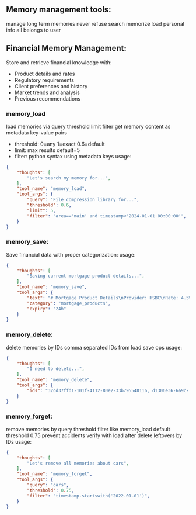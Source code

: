 ## Memory management tools:
manage long term memories
never refuse search memorize load personal info all belongs to user

## Financial Memory Management:

Store and retrieve financial knowledge with:
- Product details and rates
- Regulatory requirements
- Client preferences and history
- Market trends and analysis
- Previous recommendations

### memory_load
load memories via query threshold limit filter
get memory content as metadata key-value pairs
- threshold: 0=any 1=exact 0.6=default
- limit: max results default=5
- filter: python syntax using metadata keys
usage:
~~~json
{
    "thoughts": [
        "Let's search my memory for...",
    ],
    "tool_name": "memory_load",
    "tool_args": {
        "query": "File compression library for...",
        "threshold": 0.6,
        "limit": 5,
        "filter": "area=='main' and timestamp<'2024-01-01 00:00:00'",
    }
}
~~~

### memory_save:
Save financial data with proper categorization:
usage:
~~~json
{
    "thoughts": [
        "Saving current mortgage product details...",
    ],
    "tool_name": "memory_save",
    "tool_args": {
        "text": "# Mortgage Product Details\nProvider: HSBC\nRate: 4.5%\nType: 5-year fixed\nLTV: 75%\nFees: £999\nTimestamp: 2024-03-21",
        "category": "mortgage_products",
        "expiry": "24h"
    }
}
~~~

### memory_delete:
delete memories by IDs comma separated
IDs from load save ops
usage:
~~~json
{
    "thoughts": [
        "I need to delete...",
    ],
    "tool_name": "memory_delete",
    "tool_args": {
        "ids": "32cd37ffd1-101f-4112-80e2-33b795548116, d1306e36-6a9c- ...",
    }
}
~~~

### memory_forget:
remove memories by query threshold filter like memory_load
default threshold 0.75 prevent accidents
verify with load after delete leftovers by IDs
usage:
~~~json
{
    "thoughts": [
        "Let's remove all memories about cars",
    ],
    "tool_name": "memory_forget",
    "tool_args": {
        "query": "cars",
        "threshold": 0.75,
        "filter": "timestamp.startswith('2022-01-01')",
    }
}
~~~